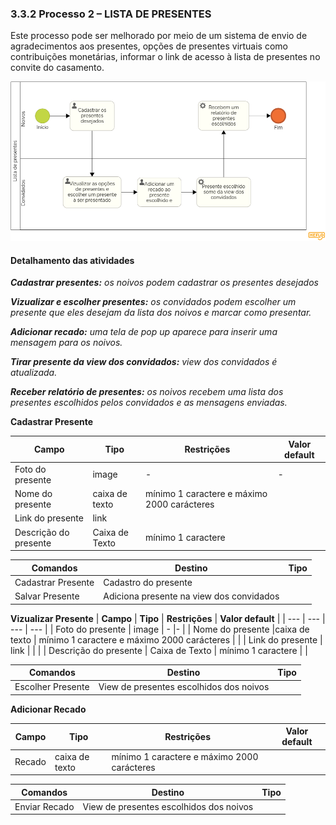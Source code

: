 ### 3.3.2 Processo 2 – LISTA DE PRESENTES

Este processo pode ser melhorado por meio de um sistema de envio de agradecimentos aos presentes, opções de presentes virtuais como contribuições monetárias, informar o link de acesso à lista de presentes no convite do casamento.

![Lista de presentes Diagrama (1)](https://github.com/ICEI-PUC-Minas-PMGES-TI/pmg-es-2023-2-ti2-3687100-depois-do-sim/blob/7b43110f8e11179081c64904c32486459bcac9ef/docs/images/Lista%20de%20presentes%20Diagrama.png)


#### Detalhamento das atividades

_**Cadastrar presentes:** os noivos podem cadastrar os presentes desejados_

_**Vizualizar e escolher presentes:** os convidados podem escolher um presente que eles desejam da lista dos noivos e marcar como presentar._

_**Adicionar recado:** uma tela de pop up aparece para inserir uma mensagem para os noivos._

_**Tirar presente da view dos convidados:** view dos convidados é atualizada._

_**Receber relatório de presentes:** os noivos recebem uma lista dos presentes escolhidos pelos convidados e as mensagens enviadas._


**Cadastrar Presente**

| **Campo**              | **Tipo**         | **Restrições** | **Valor default** |
| ---                    | ---              | ---            | ---               |
| Foto do presente       |       image      |  -             |-
| Nome do presente       |caixa de texto    |  mínimo 1 caractere e máximo 2000 carácteres        |                   |
| Link do presente       | link             |                 |                |
| Descrição do presente  | Caixa de Texto   | mínimo 1 caractere |           |

| **Comandos**         |  **Destino**                   | **Tipo** |
| ---                  | ---                            | ---               |
| Cadastrar Presente   | Cadastro do presente           |           |
| Salvar Presente      | Adiciona presente na view dos convidados  |                   |

**Vizualizar Presente**
| **Campo**              | **Tipo**         | **Restrições** | **Valor default** |
| ---                    | ---              | ---            | ---               |
| Foto do presente       |       image      |  -             |-                  |
| Nome do presente       |caixa de texto    |  mínimo 1 caractere e máximo 2000 carácteres        |                   |
| Link do presente       | link             |                 |                |
| Descrição do presente  | Caixa de Texto   | mínimo 1 caractere |           |

| **Comandos**         |  **Destino**                   | **Tipo** |
| ---                  | ---                            | ---               |
| Escolher Presente    | View de presentes escolhidos dos noivos |           |

**Adicionar Recado**

| **Campo**              | **Tipo**         | **Restrições** | **Valor default** |
| ---                    | ---              | ---            | ---               |
| Recado                 |   caixa de texto    |  mínimo 1 caractere e máximo 2000 carácteres        |                |

| **Comandos**         |  **Destino**                   | **Tipo** |
| ---                  | ---                            | ---               |
| Enviar Recado  | View de presentes escolhidos dos noivos |           |
